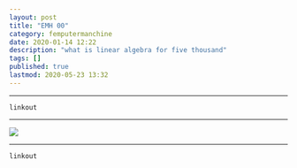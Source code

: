 ```yaml
---
layout: post
title: "EMH 00"
category: femputermanchine
date: 2020-01-14 12:22
description: "what is linear algebra for five thousand"
tags: []
published: true
lastmod: 2020-05-23 13:32
---
```


*****

`linkout`

*****

<img src="{{ site.url }}/assets/img/ca01.jpg" />


*****
`linkout`
